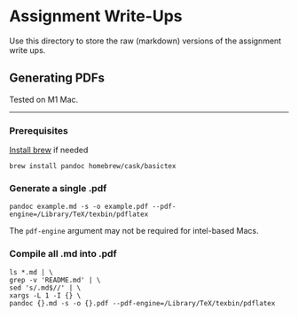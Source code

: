 # Assignment Write-Ups

Use this directory to store the raw (markdown) versions of the assignment write ups.

## Generating PDFs

Tested on M1 Mac.

---

### Prerequisites

[Install brew](https://brew.sh) if needed

```
brew install pandoc homebrew/cask/basictex
```

### Generate a single .pdf

```
pandoc example.md -s -o example.pdf --pdf-engine=/Library/TeX/texbin/pdflatex
```

The `pdf-engine` argument may not be required for intel-based Macs.

### Compile all .md into .pdf

```
ls *.md | \
grep -v 'README.md' | \
sed 's/.md$//' | \
xargs -L 1 -I {} \
pandoc {}.md -s -o {}.pdf --pdf-engine=/Library/TeX/texbin/pdflatex
```

